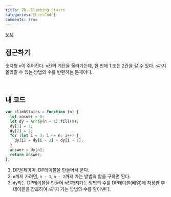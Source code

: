 ```yaml
---
title: 70. Climbing Stairs
categories: [LeetCode]
comments: true
---
```


[문제](https://leetcode.com/problems/climbing-stairs/)

## 접근하기

숫자형 `n`이 주어진다. `n`칸의 계단을 올라가는데, 한 번에 1 또는 2칸을 갈 수 있다. `n`까지 올라갈 수 있는 방법의 수를 반환하는 문제이다.

<br>

## 내 코드

```js
var climbStairs = function (n) {
  let answer = 0;
  let dy = Array(n + 1).fill(0);
  dy[1] = 1;
  dy[2] = 2;
  for (let i = 3; i <= n; i++) {
    dy[i] = dy[i - 2] + dy[i - 1];
  }
  answer = dy[n];
  return answer;
};
```

1. DP문제이며, DP테이블을 만들어서 푼다.
2. `n`까지 가려면, `n - 1`, `n - 2`까지 가는 방법의 합을 구하면 된다.
3. `dy`라는 DP테이블을 만들어 `n`전까지가는 방법의 수를 DP테이블(배열)에 저장한 후 테이블을 참조하여 `n`까지 가는 방법의 수를 알아낸다.

